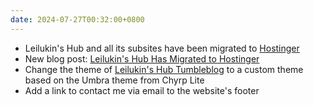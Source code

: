 ```yaml
---
date: 2024-07-27T00:32:00+0800
---
```


* Leilukin's Hub and all its subsites have been migrated to [Hostinger](https://www.hostinger.my/)
* New blog post: [Leilukin's Hub Has Migrated to Hostinger](/blog/posts/2024-07-27-hostinger-migration-leilukins-hub)
* Change the theme of [Leilukin's Hub Tumbleblog](https://tumbleblog.leilukin.com/) to a custom theme based on the Umbra theme from Chyrp Lite
* Add a link to contact me via email to the website's footer